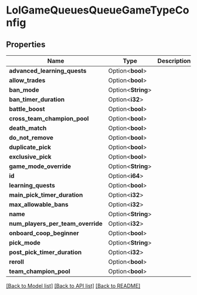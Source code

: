 # LolGameQueuesQueueGameTypeConfig

## Properties

Name | Type | Description | Notes
------------ | ------------- | ------------- | -------------
**advanced_learning_quests** | Option<**bool**> |  | [optional]
**allow_trades** | Option<**bool**> |  | [optional]
**ban_mode** | Option<**String**> |  | [optional]
**ban_timer_duration** | Option<**i32**> |  | [optional]
**battle_boost** | Option<**bool**> |  | [optional]
**cross_team_champion_pool** | Option<**bool**> |  | [optional]
**death_match** | Option<**bool**> |  | [optional]
**do_not_remove** | Option<**bool**> |  | [optional]
**duplicate_pick** | Option<**bool**> |  | [optional]
**exclusive_pick** | Option<**bool**> |  | [optional]
**game_mode_override** | Option<**String**> |  | [optional]
**id** | Option<**i64**> |  | [optional]
**learning_quests** | Option<**bool**> |  | [optional]
**main_pick_timer_duration** | Option<**i32**> |  | [optional]
**max_allowable_bans** | Option<**i32**> |  | [optional]
**name** | Option<**String**> |  | [optional]
**num_players_per_team_override** | Option<**i32**> |  | [optional]
**onboard_coop_beginner** | Option<**bool**> |  | [optional]
**pick_mode** | Option<**String**> |  | [optional]
**post_pick_timer_duration** | Option<**i32**> |  | [optional]
**reroll** | Option<**bool**> |  | [optional]
**team_champion_pool** | Option<**bool**> |  | [optional]

[[Back to Model list]](../README.md#documentation-for-models) [[Back to API list]](../README.md#documentation-for-api-endpoints) [[Back to README]](../README.md)


